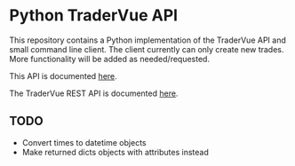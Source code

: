 # Python TraderVue API
This repository contains a Python implementation of the TraderVue API and small command line client. The client currently can only create new trades. More functionality will be added as needed/requested.

This API is documented [here](http://nall.github.io/py-tradervue/py-tradervue.html).

The TraderVue REST API is documented [here](https://github.com/tradervue/api-docs). 

## TODO
   * Convert times to datetime objects
   * Make returned dicts objects with attributes instead
